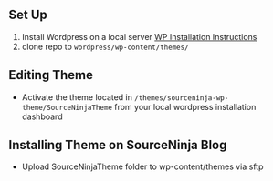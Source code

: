 ## Set Up
1. Install Wordpress on a local server [WP Installation Instructions](http://codex.wordpress.org/Installing_WordPress)
2. clone repo to `wordpress/wp-content/themes/`

## Editing Theme
* Activate the theme located in `/themes/sourceninja-wp-theme/SourceNinjaTheme` from your local wordpress installation dashboard

## Installing Theme on SourceNinja Blog
* Upload SourceNinjaTheme folder to wp-content/themes via sftp